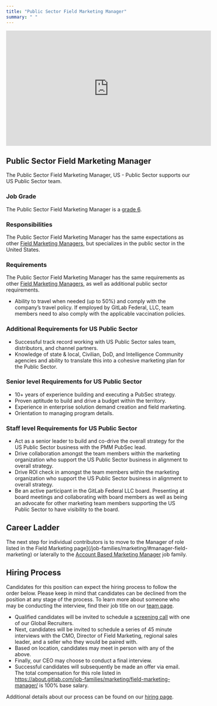 ```yaml
---
title: "Public Sector Field Marketing Manager"
summary: " "
---
```


<iframe width="560" height="315" src="https://www.youtube.com/embed/A67lWGfue_U" frameborder="0" allow="accelerometer; autoplay; encrypted-media; gyroscope; picture-in-picture" allowfullscreen></iframe>

## Public Sector Field Marketing Manager

The Public Sector Field Marketing Manager, US - Public Sector supports our US Public Sector team.

### Job Grade

The Public Sector Field Marketing Manager is a [grade 6](https://about.gitlab.com/handbook/total-rewards/compensation/compensation-calculator/#gitlab-job-grades).

### Responsibilities

The Public Sector Field Marketing Manager has the same expectations as other [Field Marketing Managers](/job-families/marketing/field-marketing-manager/), but specializes in the public sector in the United States.

### Requirements

The Public Sector Field Marketing Manager has the same requirements as other [Field Marketing Managers](/job-families/marketing/field-marketing-manager/), as well as additional public sector requirements.

- Ability to travel when needed (up to 50%) and comply with the company’s travel policy. If employed by GitLab Federal, LLC, team members need to also comply with the applicable vaccination policies.

### Additional Requirements for US Public Sector

- Successful track record working with US Public Sector sales team, distributors, and channel partners.
- Knowledge of state & local, Civilian, DoD, and Intelligence Community agencies and ability to translate this into a cohesive marketing plan for the Public Sector.

### Senior level Requirements for US Public Sector

- 10+ years of experience building and executing a PubSec strategy.
- Proven aptitude to build and drive a budget within the territory.
- Experience in enterprise solution demand creation and field marketing.
- Orientation to managing program details.

### Staff level Requirements for US Public Sector

- Act as a senior leader to build and co-drive the overall strategy for the US Public Sector business with the PMM PubSec lead.
- Drive collaboration amongst the team members within the marketing organization who support the US Public Sector business in alignment to overall strategy.
- Drive ROI check in amongst the team members within the marketing organization who support the US Public Sector business in alignment to overall strategy.
- Be an active participant in the GitLab Federal LLC board. Presenting at board meetings and collaborating with board members as well as being an advocate for other marketing team members supporting the US Public Sector to have visibility to the board.

## Career Ladder

The next step for individual contributors is to move to the Manager of role listed in the Field Marketing page](/job-families/marketing/#manager-field-marketing) or laterally to the [Account Based Marketing Manager](/job-families/marketing/account-based-marketing-manager/) job family.

## Hiring Process

Candidates for this position can expect the hiring process to follow the order below. Please keep in mind that candidates can be declined from the position at any stage of the process. To learn more about someone who may be conducting the interview, find their job title on our [team page](https://about.gitlab.com/company/team/).

- Qualified candidates will be invited to schedule a [screening call](https://about.gitlab.com/handbook/hiring/interviewing/#screening-call) with one of our Global Recruiters.
- Next, candidates will be invited to schedule a series of 45 minute interviews with the CMO, Director of Field Marketing, regional sales leader, and a seller who they would be paired with.
- Based on location, candidates may meet in person with any of the above.
- Finally, our CEO may choose to conduct a final interview.
- Successful candidates will subsequently be made an offer via email. The total compensation for this role listed in <https://about.gitlab.com/job-families/marketing/field-marketing-manager/> is 100% base salary.

Additional details about our process can be found on our [hiring page](https://about.gitlab.com/handbook/hiring/).
